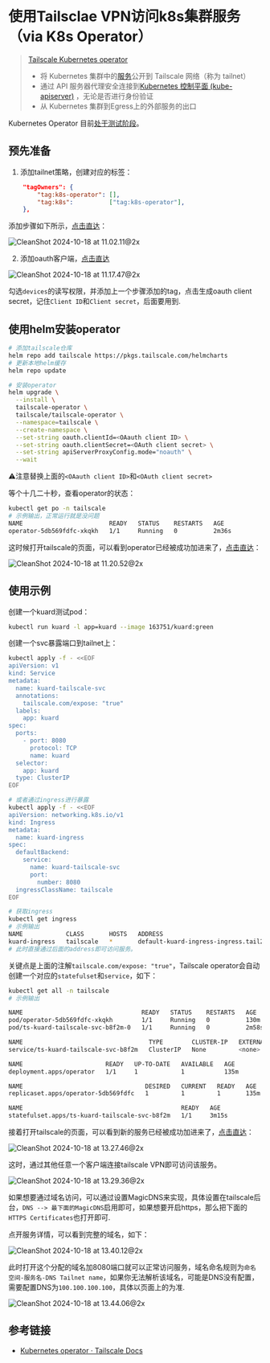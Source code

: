 # 使用Tailsclae VPN访问k8s集群服务（via K8s Operator）

>[Tailscale Kubernetes operator](https://tailscale.com/kb/1236/kubernetes-operator)
>
> - 将 Kubernetes 集群中的[服务](https://kubernetes.io/docs/concepts/services-networking/service)公开到 Tailscale 网络（称为 tailnet）
> - 通过 API 服务器代理安全连接到[Kubernetes 控制平面 (kube-apiserver)](https://kubernetes.io/docs/concepts/overview/components/#kube-apiserver) ，无论是否进行身份验证
> - 从 Kubernetes 集群到Egress上的外部服务的出口

Kubernetes Operator 目前[处于测试阶段](https://tailscale.com/kb/1167/release-stages#beta)。

<!--more-->
## 预先准备
1. 添加tailnet策略，创建对应的标签：

```json
	"tagOwners": {
		"tag:k8s-operator": [],
		"tag:k8s":          ["tag:k8s-operator"],
	},
```

添加步骤如下所示，[点击直达](https://login.tailscale.com/admin/acls)：

![CleanShot 2024-10-18 at 11.02.11@2x](https://cdn.agou-ops.cn/blog-images/CleanShot%202024-10-18%20at%2011.02.11%402x.png)

2. 添加oauth客户端，[点击直达](https://login.tailscale.com/admin/settings/oauth)

![CleanShot 2024-10-18 at 11.17.47@2x](https://cdn.agou-ops.cn/blog-images/CleanShot%202024-10-18%20at%2011.17.47%402x.png)

勾选`devices`的读写权限，并添加上一个步骤添加的tag，点击生成oauth client secret，记住`Client ID`和`Client secret`，后面要用到.

## 使用helm安装operator

```bash
# 添加tailscale仓库
helm repo add tailscale https://pkgs.tailscale.com/helmcharts
# 更新本地helm缓存
helm repo update

# 安装operator
helm upgrade \
  --install \
  tailscale-operator \
  tailscale/tailscale-operator \
  --namespace=tailscale \
  --create-namespace \
  --set-string oauth.clientId=<OAauth client ID> \
  --set-string oauth.clientSecret=<OAuth client secret> \
  --set-string apiServerProxyConfig.mode="noauth" \
  --wait
```

⚠️注意替换上面的`<OAauth client ID>`和`<OAuth client secret> `

等个十几二十秒，查看operator的状态：

```bash
kubectl get po -n tailscale
# 示例输出，正常运行就是没问题
NAME                        READY   STATUS    RESTARTS   AGE
operator-5db569fdfc-xkqkh   1/1     Running   0          2m36s
```

这时候打开tailscale的页面，可以看到operator已经被成功加进来了，[点击直达](https://login.tailscale.com/admin/machines)：

![CleanShot 2024-10-18 at 11.20.52@2x](https://cdn.agou-ops.cn/blog-images/CleanShot%202024-10-18%20at%2011.20.52%402x.png)

## 使用示例

创建一个kuard测试pod：

```bash
kubectl run kuard -l app=kuard --image 163751/kuard:green
```

创建一个svc暴露端口到tailnet上：

```bash
kubectl apply -f - <<EOF
apiVersion: v1
kind: Service
metadata:
  name: kuard-tailscale-svc
  annotations:
    tailscale.com/expose: "true"
  labels:
    app: kuard
spec:
  ports:
    - port: 8080
      protocol: TCP
      name: kuard
  selector:
    app: kuard
  type: ClusterIP
EOF

# 或者通过ingress进行暴露
kubectl apply -f - <<EOF
apiVersion: networking.k8s.io/v1
kind: Ingress
metadata:
  name: kuard-ingress
spec:
  defaultBackend:
    service:
      name: kuard-tailscale-svc
      port:
        number: 8080
  ingressClassName: tailscale
EOF

# 获取ingress
kubectl get ingress
# 示例输出
NAME            CLASS       HOSTS   ADDRESS                                          PORTS   AGE
kuard-ingress   tailscale   *       default-kuard-ingress-ingress.tail2add5.ts.net   80      33s
# 此时直接通过后面的address即可访问服务。
```

关键点是上面的注解`tailscale.com/expose: "true"`，Tailscale operator会自动创建一个对应的`statefulset`和`service`，如下：

```bash
kubectl get all -n tailscale
# 示例输出

NAME                                 READY   STATUS    RESTARTS   AGE
pod/operator-5db569fdfc-xkqkh        1/1     Running   0          130m
pod/ts-kuard-tailscale-svc-b8f2m-0   1/1     Running   0          2m58s

NAME                                   TYPE        CLUSTER-IP   EXTERNAL-IP   PORT(S)   AGE
service/ts-kuard-tailscale-svc-b8f2m   ClusterIP   None         <none>        <none>    3m17s

NAME                       READY   UP-TO-DATE   AVAILABLE   AGE
deployment.apps/operator   1/1     1            1           135m

NAME                                  DESIRED   CURRENT   READY   AGE
replicaset.apps/operator-5db569fdfc   1         1         1       135m

NAME                                            READY   AGE
statefulset.apps/ts-kuard-tailscale-svc-b8f2m   1/1     3m15s
```

接着打开tailscale的页面，可以看到新的服务已经被成功加进来了，[点击直达](https://login.tailscale.com/admin/machines)：

![CleanShot 2024-10-18 at 13.27.46@2x](https://cdn.agou-ops.cn/blog-images/CleanShot%202024-10-18%20at%2013.27.46%402x.png)

这时，通过其他任意一个客户端连接tailscale VPN即可访问该服务。

![CleanShot 2024-10-18 at 13.29.36@2x](https://cdn.agou-ops.cn/blog-images/CleanShot%202024-10-18%20at%2013.29.36%402x.png)

如果想要通过域名访问，可以通过设置MagicDNS来实现，具体设置在tailscale后台，`DNS --> 最下面的MagicDNS`启用即可，如果想要开启https，那么把下面的`HTTPS Certificates`也打开即可.

点开服务详情，可以看到完整的域名，如下：

![CleanShot 2024-10-18 at 13.40.12@2x](https://cdn.agou-ops.cn/blog-images/CleanShot%202024-10-18%20at%2013.40.12%402x.png)

此时打开这个分配的域名加8080端口就可以正常访问服务，域名命名规则为`命名空间-服务名-DNS Tailnet name`，如果你无法解析该域名，可能是DNS没有配置，需要配置DNS为`100.100.100.100`，具体以页面上的为准.

![CleanShot 2024-10-18 at 13.44.06@2x](https://cdn.agou-ops.cn/blog-images/CleanShot%202024-10-18%20at%2013.44.06%402x.png)

## 参考链接

- [Kubernetes operator · Tailscale Docs](https://tailscale.com/kb/1236/kubernetes-operator)
